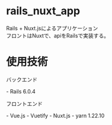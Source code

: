 # rails_nuxt_app
Rails + Nuxt.jsによるアプリケーション  
フロントはNuxtで、apiをRailsで実装する。  

# 使用技術
<p>バックエンド</p>
- Rails 6.0.4
<p>フロントエンド</p>
- Vue.js
- Vuetify
- Nuxt.js
- yarn 1.22.10

